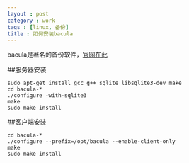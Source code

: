 ```yaml
---
layout : post
category : work
tags : [linux, 备份]
title : 如何安装bacula
---
```


bacula是著名的备份软件，[官网在此](http://www.bacula.org/)

##服务器安装

```
sudo apt-get install gcc g++ sqlite libsqlite3-dev make
cd bacula-*
./configure -with-sqlite3
make
sudo make install
```

##客户端安装

```
cd bacula-*
./configure --prefix=/opt/bacula --enable-client-only
make
sudo make install
```

